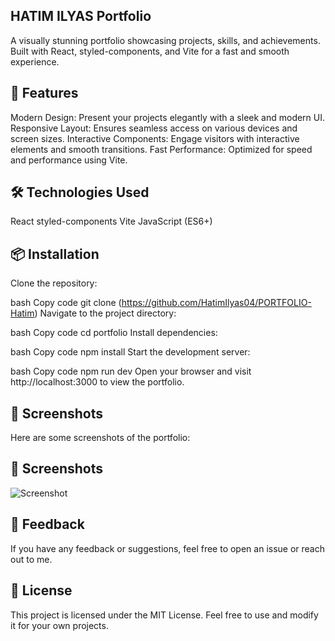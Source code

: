 ## HATIM ILYAS Portfolio
A visually stunning portfolio showcasing projects, skills, and achievements. Built with React, styled-components, and Vite for a fast and smooth experience.


## 🚀 Features
Modern Design: Present your projects elegantly with a sleek and modern UI.
Responsive Layout: Ensures seamless access on various devices and screen sizes.
Interactive Components: Engage visitors with interactive elements and smooth transitions.
Fast Performance: Optimized for speed and performance using Vite.
## 🛠️ Technologies Used
React
styled-components
Vite
JavaScript (ES6+)
## 📦 Installation
Clone the repository:

bash
Copy code
git clone (https://github.com/HatimIlyas04/PORTFOLIO-Hatim)
Navigate to the project directory:

bash
Copy code
cd portfolio
Install dependencies:

bash
Copy code
npm install
Start the development server:

bash
Copy code
npm run dev
Open your browser and visit http://localhost:3000 to view the portfolio.

## 📸 Screenshots
Here are some screenshots of the portfolio: 

## 📸 Screenshots


![Screenshot](C:\capture.png)






## 📝 Feedback
If you have any feedback or suggestions, feel free to open an issue or reach out to me.

## 📄 License
This project is licensed under the MIT License. Feel free to use and modify it for your own projects.
